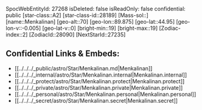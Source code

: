 ﻿---
location: [44.95,-89.875,70]
type: Star
tags:
- astro/Star

---
SpocWebEntityId: 27268
isDeleted: false
isReadOnly: false
confidential: public
[star-class::A2]
[star-class-id::28189]
[Mass-sol::]
[name::Menkalinan]
[geo-alt::70]
[geo-lon::89.875]
[geo-lat::44.95]
[geo-lon-v::-0.005]
[geo-lat-v::0]
[bright-min::19]
[bright-max::19]
[Zodiac-index::2]
[ZodiacId::28090]
[NextStarId::27235]



## Confidential Links & Embeds: 
- [[../../../_public/astro/Star/Menkalinan.md|Menkalinan]] 
- [[../../../_internal/astro/Star/Menkalinan.internal|Menkalinan.internal]] 
- [[../../../_protect/astro/Star/Menkalinan.protect|Menkalinan.protect]] 
- [[../../../_private/astro/Star/Menkalinan.private|Menkalinan.private]] 
- [[../../../_personal/astro/Star/Menkalinan.personal|Menkalinan.personal]] 
- [[../../../_secret/astro/Star/Menkalinan.secret|Menkalinan.secret]] 
